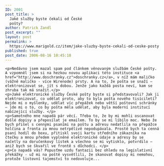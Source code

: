 ```yaml
---
ID: 2001
post_title: >
  Jaké služby byste čekali od České
  pošty?
author: Patrick Zandl
post_excerpt: ""
layout: post
permalink: >
  https://www.marigold.cz/item/jake-sluzby-byste-cekali-od-ceske-posty
published: true
post_date: 2006-08-16 10:45:18
---
```

	<p>Nedávno jsem mazal spam pod článkem věnovaným službám České pošty. A vzpomněl jsem si na hezkou novou aplikaci této instituce <a href="http://www.doschranky.cz">doschranky.cz</a>, v níž mám maličko (vážně maličko - více Wirenode) prsty. A na to, že pošta se snaží – elektronizovat se, jít s dobou. Jenže jako každá posta neví, kam se zhruba tak má snažit.</p>
	<p>Jaké elektronické služby České pošty byste si představovali? Jak ji elektronizovat, co udělat proto, aby to byla pošta nového tisíciletí? Nejde mi o myšlenky, udělat víc přepážek nebo větší poštovní schránky – jde mi o to, co by pošta měla udělat, aby byla moderní institucí nabízející služby. </p>
	<p>Samotného mne napadá pár věcí. Třeba to, že by mi mohli oscanovat došlé dopisy a přeposílat je emailem. To by se mi líbilo moc. Nebo že bych přišel s cennými psaními na poštu a adresu nedatlila na přepážce holčina a fronta za mnou netrpělivě nepodupávala. Prostě bych ta cenná psaní hodil do boxu, přitiskl svoji kartu středního zákazníka na čtečku a mnou předem vyplněné elektronické údaje a adresy by se načetly na doručenkový lístek a všechno se mi vytisklo, potvrdilo – aniž bych se škvařil ve frontě s důchodci. </p>
	<p>Co napadá vás? Popusťme uzdu fantazii bez ohledu na legislativní překážky - už mi na poště vysvětlili, že skanovat dopisy mi nemohou, protože listovní tajemství to nedovoluje...
</p>